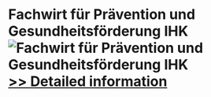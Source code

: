 # Fachwirt für Prävention und Gesundheitsförderung IHK<br />![Fachwirt für Prävention und Gesundheitsförderung IHK](https://mycommerce.akamaized.net/api/pimages/P300643072/BIG/300643072.JPG)<br />[>> Detailed information](https://secure.shareit.com/shareit/product.html?productid=300643072&affiliateid=200057808)